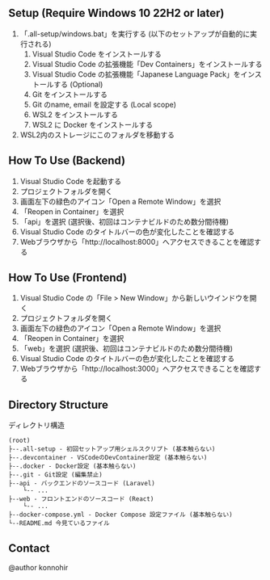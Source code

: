 ## Setup (Require Windows 10 22H2 or later)
1. 「.all-setup/windows.bat」を実行する (以下のセットアップが自動的に実行される)
    1. Visual Studio Code をインストールする
    2. Visual Studio Code の拡張機能「Dev Containers」をインストールする
    3. Visual Studio Code の拡張機能「Japanese Language Pack」をインストールする (Optional)
    4. Git をインストールする
    5. Git のname, email を設定する (Local scope)
    5. WSL2 をインストールする
    6. WSL2 に Docker をインストールする
2. WSL2内のストレージにこのフォルダを移動する

## How To Use (Backend)
1. Visual Studio Code を起動する
2. プロジェクトフォルダを開く
3. 画面左下の緑色のアイコン「Open a Remote Window」を選択
4. 「Reopen in Container」を選択
5. 「api」を選択 (選択後、初回はコンテナビルドのため数分間待機)
6. Visual Studio Code のタイトルバーの色が変化したことを確認する
7. Webブラウザから「http://localhost:8000」へアクセスできることを確認する

## How To Use (Frontend)
1. Visual Studio Code の「File > New Window」から新しいウインドウを開く
2. プロジェクトフォルダを開く
3. 画面左下の緑色のアイコン「Open a Remote Window」を選択
4. 「Reopen in Container」を選択
5. 「web」を選択 (選択後、初回はコンテナビルドのため数分間待機)
6. Visual Studio Code のタイトルバーの色が変化したことを確認する
7. Webブラウザから「http://localhost:3000」へアクセスできることを確認する

## Directory Structure
ディレクトリ構造
```
(root)
├--.all-setup - 初回セットアップ用シェルスクリプト (基本触らない)
├--.devcontainer - VSCodeのDevContainer設定 (基本触らない)
├--.docker - Docker設定 (基本触らない)
├--.git - Git設定 (編集禁止)
├--api - バックエンドのソースコード (Laravel)
    └-- ...
├--web - フロントエンドのソースコード (React)
    └-- ...
├--docker-compose.yml - Docker Compose 設定ファイル (基本触らない)
└--README.md 今見ているファイル
```

## Contact
@author konnohir
